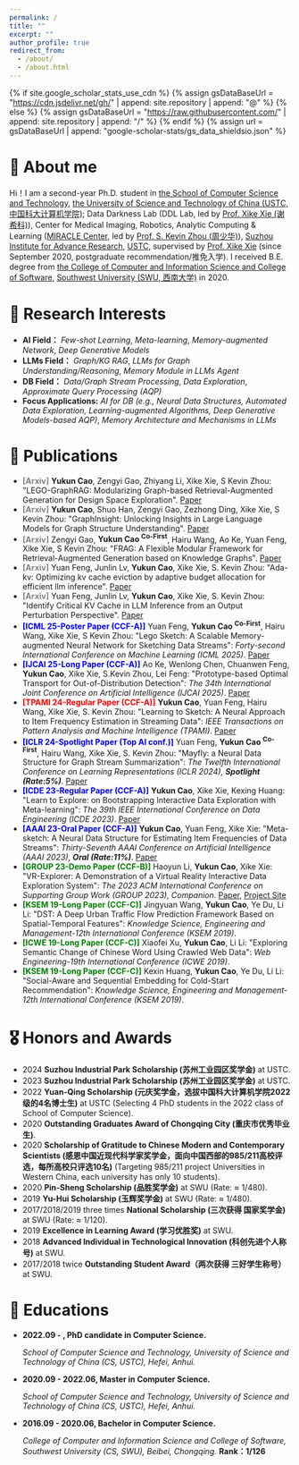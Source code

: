 ```yaml
---
permalink: /
title: ""
excerpt: ""
author_profile: true
redirect_from: 
  - /about/
  - /about.html
---
```


{% if site.google_scholar_stats_use_cdn %}
{% assign gsDataBaseUrl = "https://cdn.jsdelivr.net/gh/" | append: site.repository | append: "@" %}
{% else %}
{% assign gsDataBaseUrl = "https://raw.githubusercontent.com/" | append: site.repository | append: "/" %}
{% endif %}
{% assign url = gsDataBaseUrl | append: "google-scholar-stats/gs_data_shieldsio.json" %}
# 👦 About me
<span class='anchor' id='about-me'></span>
Hi！I am a second-year Ph.D. student in [the School of Computer Science and Technology](https://cs.ustc.edu.cn/main.htm), [the University of Science and Technology of China (USTC,中国科大计算机学院)](https://www.ustc.edu.cn/); Data Darkness Lab (DDL Lab, led by [Prof. Xike Xie (谢希科)](http://staff.ustc.edu.cn/~xkxie/index.html)), Center for Medical Imaging, Robotics,
Analytic Computing & Learning ([MIRACLE Center](https://miracle.ustc.edu.cn/main.htm), led by [Prof. S. Kevin Zhou (周少华)](https://bme.ustc.edu.cn/2021/1115/c28129a532912/page.htm)), [Suzhou Institute for Advance Research](https://sz.ustc.edu.cn/index.html), [USTC](https://www.ustc.edu.cn/), supervised by [Prof. Xike Xie](http://staff.ustc.edu.cn/~xkxie/index.html) (since September 2020, postgraduate recommendation/推免入学). I received B.E. degree from [the College of Computer and Information Science and College of Software](http://cis.swu.edu.cn/), [Southwest University (SWU, 西南大学)](http://www.swu.edu.cn/) in 2020.

# 🔎 Research Interests
<span class='anchor' id='-research-interests'></span>

- **AI Field：** *Few-shot Learning*, *Meta-learning*, *Memory-augmented Network*, *Deep Generative Models*
- **LLMs Field：** *Graph/KG RAG*, *LLMs for Graph Understanding/Reasoning*, *Memory Module in LLMs Agent*
- **DB Field：** *Data/Graph Stream Processing*, *Data Exploration*, *Approximate Query Processing (AQP)*
- **Focus Applications:** *AI for DB (e.g., Neural Data Structures, Automated Data Exploration, Learning-augmented Algorithms, Deep Generative Models-based AQP)*, *Memory Architecture and Mechanisms in LLMs*
  



# 📝 Publications 
<span class='anchor' id='-publications'></span>
- <span style="color:gray;">**\[Arxiv\]**</span>  **Yukun Cao**, Zengyi Gao, Zhiyang Li, Xike Xie, S Kevin Zhou: "LEGO-GraphRAG: Modularizing Graph-based Retrieval-Augmented Generation for Design Space Exploration".  [Paper](https://arxiv.org/abs/2411.05844)
- <span style="color:gray;">**\[Arxiv\]**</span>  **Yukun Cao**, Shuo Han, Zengyi Gao, Zezhong Ding, Xike Xie, S Kevin Zhou: "GraphInsight: Unlocking Insights in Large Language Models for Graph Structure Understanding".  [Paper](https://arxiv.org/abs/2409.03258)
- <span style="color:gray;">**\[Arxiv\]**</span>   Zengyi Gao, **Yukun Cao <sup>Co-First</sup>**, Hairu Wang, Ao Ke, Yuan Feng, Xike Xie, S Kevin Zhou: "FRAG: A Flexible Modular Framework for Retrieval-Augmented Generation based on Knowledge Graphs".  [Paper](https://arxiv.org/pdf/2501.09957)
- <span style="color:gray;">**\[Arxiv\]**</span>  Yuan Feng, Junlin Lv, **Yukun Cao**, Xike Xie, S. Kevin Zhou: "Ada-kv: Optimizing kv cache eviction by adaptive budget allocation for efficient llm inference".  [Paper](https://arxiv.org/abs/2407.11550v3)
- <span style="color:gray;">**\[Arxiv\]**</span>  Yuan Feng, Junlin Lv, **Yukun Cao**, Xike Xie, S. Kevin Zhou: "Identify Critical KV Cache in LLM Inference from an Output Perturbation Perspective".  [Paper](https://arxiv.org/pdf/2502.03805)
- <span style="color:blue;">**\[ICML 25-Poster Paper (CCF-A)\]**</span>  Yuan Feng, **Yukun Cao <sup>Co-First</sup>**, Hairu Wang, Xike Xie, S Kevin Zhou: "Lego Sketch: A Scalable Memory-augmented Neural Network for Sketching Data Streams": *Forty-second International Conference on Machine Learning (ICML 2025)*. [Paper]()
- <span style="color:blue;">**\[IJCAI 25-Long Paper (CCF-A)\]**</span> Ao Ke, Wenlong Chen, Chuanwen Feng, **Yukun Cao**, Xike Xie, S.Kevin Zhou, Lei Feng: "Prototype-based Optimal Transport for Out-of-Distribution Detection": *The 34th International Joint Conference on Artificial Intelligence (IJCAI 2025)*. [Paper](https://arxiv.org/abs/2410.07617)
- <span style="color:red;">**\[TPAMI 24-Regular Paper (CCF-A)\]**</span> **Yukun Cao**, Yuan Feng, Hairu Wang, Xike Xie, S. Kevin Zhou: "Learning to Sketch: A Neural Approach to Item Frequency Estimation in Streaming Data": *IEEE Transactions on Pattern Analysis and Machine Intelligence (TPAMI)*. [Paper](https://ieeexplore.ieee.org/document/10499867)
- <span style="color:blue;">**\[ICLR 24-Spotlight Paper (Top AI conf.)\]**</span> Yuan Feng, **Yukun Cao <sup>Co-First</sup>**, Hairu Wang, Xike Xie, S. Kevin Zhou: "Mayfly: a Neural Data Structure for Graph Stream Summarization": *The Twelfth International Conference on Learning Representations (ICLR 2024), __Spotlight (Rate:5%)__*. [Paper](https://openreview.net/pdf?id=n7Sr8SW4bn)
- <span style="color:blue;">**\[ICDE 23-Regular Paper (CCF-A)\]**</span> **Yukun Cao**, Xike Xie, Kexing Huang: "Learn to Explore: on Bootstrapping Interactive Data Exploration with Meta-learning": *The 39th IEEE International Conference on Data Engineering (ICDE 2023)*. [Paper](https://ieeexplore.ieee.org/document/10184532)
- <span style="color:blue;">**\[AAAI 23-Oral Paper (CCF-A)\]**</span> **Yukun Cao**, Yuan Feng, Xike Xie: "Meta-sketch: A Neural Data Structure for Estimating Item Frequencies of Data Streams": *Thirty-Seventh AAAI Conference on Artificial Intelligence (AAAI 2023), __Oral (Rate:11%)__*. [Paper](https://ojs.aaai.org/index.php/AAAI/article/view/25846)
- <span style="color:green;">**\[GROUP 23-Demo Paper (CCF-B)\]**</span> Haoyun Li, **Yukun Cao**, Xike Xie: "VR-Explorer: A Demonstration of a Virtual Reality Interactive Data Exploration System": *The 2023 ACM International Conference on Supporting Group Work (GROUP 2023), Companion*. [Paper](https://dl.acm.org/doi/abs/10.1145/3565967.3570976), [Project Site](https://dataexplorevr.github.io/)
- <span style="color:green;">**\[KSEM 19-Long Paper (CCF-C)\]**</span> Jingyuan Wang, **Yukun Cao**, Ye Du, Li Li: "DST: A Deep Urban Traffic Flow Prediction Framework Based on Spatial-Temporal Features": *Knowledge Science, Engineering and Management-12th International Conference (KSEM 2019)*. 
- <span style="color:green;">**\[ICWE 19-Long Paper (CCF-C)\]**</span>  Xiaofei Xu, **Yukun Cao**, Li Li: "Exploring Semantic Change of Chinese Word Using Crawled Web Data": *Web Engineering-19th International Conference (ICWE 2019)*.
- <span style="color:green;">**\[KSEM 19-Long Paper (CCF-C)\]**</span>  Kexin Huang, **Yukun Cao**, Ye Du, Li Li: "Social-Aware and Sequential Embedding for Cold-Start Recommendation": *Knowledge Science, Engineering and Management-12th International Conference (KSEM 2019)*.




# 🎖 Honors and Awards
<span class='anchor' id='-honors-and-awards'></span>
- 2024 **Suzhou Industrial Park Scholarship (苏州工业园区奖学金)** at USTC.
- 2023 **Suzhou Industrial Park Scholarship (苏州工业园区奖学金)** at USTC.
- 2022 **Yuan-Qing Scholarship (元庆奖学金，选拔中国科大计算机学院2022级的4名博士生)** at USTC (Selecting 4 PhD students in the 2022 class of School of Computer Science).
- 2020 **Outstanding Graduates Award of Chongqing City (重庆市优秀毕业生)**.
- 2020 **Scholarship of Gratitude to Chinese Modern and Contemporary Scientists (感恩中国近现代科学家奖学金，面向中国西部的985/211高校评选，每所高校只评选10名)** (Targeting 985/211 project Universities in Western China, each university has only 10 students).
- 2020 **Pin-Sheng Scholarship (品胜奖学金)** at SWU (Rate: $\approx$ 1/480).
- 2019 **Yu-Hui Scholarship (玉辉奖学金)** at SWU (Rate: $\approx$ 1/480).
- 2017/2018/2019 three times **National Scholarship (三次获得 国家奖学金)** at SWU (Rate: $\approx$ 1/120).
- 2019 **Excellence in Learning Award (学习优胜奖)** at SWU.
- 2018 **Advanced Individual in Technological Innovation (科创先进个人称号)** at SWU.
- 2017/2018 twice **Outstanding Student Award（两次获得 三好学生称号）** at SWU.

# 📖 Educations
<span class='anchor' id='-educations'></span>

- **2022.09 - , PhD candidate in Computer Science.**

    *School of Computer Science and Technology, University of Science and Technology of China (CS, USTC), Hefei, Anhui.*

- **2020.09 - 2022.06, Master in Computer Science.**

    *School of Computer Science and Technology, University of Science and Technology of China (CS, USTC), Hefei, Anhui.*
 
- **2016.09 - 2020.06, Bachelor in Computer Science.**
 
    *College of Computer and Information Science and College of Software, Southwest University (CS, SWU), Beibei, Chongqing.* **Rank：1/126**
 






 
